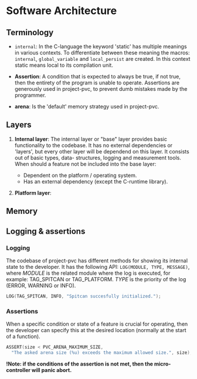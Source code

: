 # Software Architecture

## Terminology 

* `internal`: In the C-language the keyword 'static' has multiple meanings in various
contexts. To differentiate between these meaning the macros: `internal`,
`global_variable` and `local_persist` are created. In this context static means local
to its compilation unit.

* **Assertion**: A condition that is expected to always be true, if not true, then the
entirety of the program is unable to operate. Assertions are generously used in
project-pvc, to prevent dumb mistakes made by the programmer.

* **arena**: Is the 'default' memory strategy used in project-pvc.

## Layers

1. **Internal layer**: The internal layer or "base" layer provides basic functionality
to the codebase. It has no external dependencies or 'layers', but every other layer
will be dependend on this layer. It consists out of basic types, data- structures,
logging and measurement tools. <br/> When should a feature not be included into
the base layer:
    - Dependent on the platform / operating system. 
    - Has an external dependency (except the C-runtime library).

2. **Platform layer**:

## Memory 


## Logging & assertions 

### Logging
The codebase of project-pvc has different methods for showing its internal state to the
developer. It has the following API: `LOG(MODULE, TYPE, MESSAGE)`, where *MODULE* is
the related module where the log is executed, for example: TAG_SPITCAN or TAG_PLATFORM.
*TYPE* is the priority of the log (ERROR, WARNING or INFO).

```c
LOG(TAG_SPITCAN, INFO, "Spitcan succesfully initialized.");
```

### Assertions
When a specific condition or state of a feature is crucial for operating, then the
developer can specify this at the desired location (normally at the start of a
function). 

```c
ASSERT(size < PVC_ARENA_MAXIMUM_SIZE,
  "The asked arena size (%u) exceeds the maximum allowed size.", size);
```

**!Note: if the conditions of the assertion is not met, then the micro-controller will
panic abort.**


